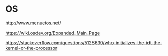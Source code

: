 # OS

http://www.menuetos.net/

https://wiki.osdev.org/Expanded_Main_Page

https://stackoverflow.com/questions/5128630/who-initializes-the-idt-the-kernel-or-the-processor
